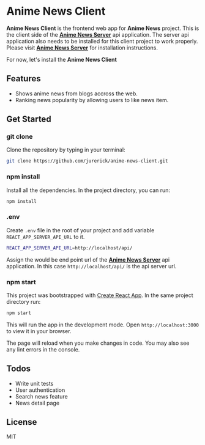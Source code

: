 # Anime News Client

**Anime News Client** is the frontend web app for **Anime News** project.
This is the client side of the [**Anime News Server**](https://github.com/jurerick/anime-news-server) api application.
The server api application also needs to be installed for this client project to work properly. 
Please visit [**Anime News Server**](https://github.com/jurerick/anime-news-server) for installation instructions.

For now, let's install the **Anime News Client**

## Features
  - Shows anime news from blogs accross the web. 
  - Ranking news popularity by allowing users to like news item.

## Get Started

### git clone
Clone the repository by typing in your terminal: 
```sh
git clone https://github.com/jurerick/anime-news-client.git
```

### npm install
Install all the dependencies. In the project directory, you can run:
```sh
npm install
```

### .env
Create ```.env``` file in the root of your project and add variable ```REACT_APP_SERVER_API_URL``` to it.
```sh
REACT_APP_SERVER_API_URL=http://localhost/api/
```
Assign the would be end point url of the [**Anime News Server**](https://github.com/jurerick/anime-news-server) api application.
In this case ```http://localhost/api/``` is the api server url.

### npm start
This project was bootstrapped with [Create React App](https://create-react-app.dev/). In the same project directory run:
```sh
npm start
```
This will run the app in the development mode. 
Open ```http://localhost:3000``` to view it in your browser.

The page will reload when you make changes in code.
You may also see any lint errors in the console.


## Todos

 - Write unit tests
 - User authentication
 - Search news feature
 - News detail page

## License

MIT

